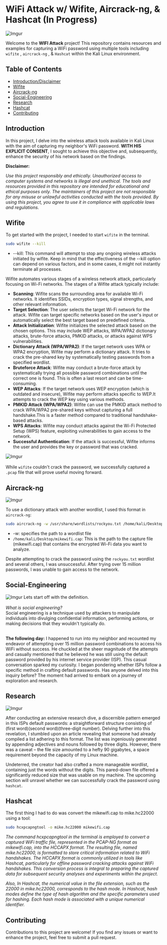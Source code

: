 # WiFi Attack w/ Wifite, Aircrack-ng, & Hashcat (In Progress)

![Imgur](https://imgur.com/q3Q24ux.jpg)

Welcome to the **WIFI Attack** project! This repository contains resources and examples for capturing a WiFi password using multiple tools including  `wifite` , `aircrack-ng` , & `Hashcat` within the Kali Linux environment.

## Table of Contents

- [Introduction/Disclaimer](#introduction)
- [Wifite](#wifite)
- [Aircrack-ng](#aircrack-ng)
- [Social-Engineering](#social-engineering)
- [Research](#research)
- [Hashcat](#hashcat)
- [Contributing](#contributing)


## Introduction

In this project, I delve into the wireless attack tools available in Kali Linux with the aim of capturing my neighbor's WiFi password. **WITH HIS EXPLICIT CONSENT**, I sought to achieve this objective and, subsequently, enhance the security of his network based on the findings.

**Disclaimer:**

*Use this project responsibly and ethically. Unauthorized access to computer systems and networks is illegal and unethical. The tools and resources provided in this repository are intended for educational and ethical purposes only. The maintainers of this project are not responsible for any misuse or unlawful activities conducted with the tools provided. By using this project, you agree to use it in compliance with applicable laws and regulations.*

## Wifite
To get started with the project, I needed to start `wifite` in the terminal.

```sh
sudo wifite --kill
```
- --kill: This command will attempt to stop any ongoing wireless attacks initiated by wifite. Keep in mind that the 
          effectiveness of the --kill option can depend on various factors, and in some cases, it might not instantly 
          terminate all processes.

Wifite automates various stages of a wireless network attack, particularly focusing on Wi-Fi networks. The stages of a Wifite attack typically include:

- **Scanning**: Wifite scans the surrounding area for available Wi-Fi networks. It identifies SSIDs, encryption types, signal strengths, and other relevant information.
- **Target Selection**: The user selects the target Wi-Fi network for the attack. Wifite can target specific networks based on the user's input or automatically select the best target based on predefined criteria.
- **Attack Initialization**: Wifite initializes the selected attack based on the chosen options. This may include WEP attacks, WPA/WPA2 dictionary attacks, brute-force attacks, PMKID attacks, or attacks against WPS vulnerabilities.
- **Dictionary Attack (WPA/WPA2)**: If the target network uses WPA or WPA2 encryption, Wifite may perform a dictionary attack. It tries to crack the pre-shared key by systematically testing passwords from a specified wordlist.
- **Bruteforce Attack**: Wifite may conduct a brute-force attack by systematically trying all possible password combinations until the correct one is found. This is often a last resort and can be time-consuming.
- **WEP Attacks**: If the target network uses WEP encryption (which is outdated and insecure), Wifite may perform attacks specific to WEP.It attempts to crack the WEP key using various methods.
- **PMKID Attack (WPA/WPA2)**: Wifite can use the PMKID attack method to crack WPA/WPA2 pre-shared keys without capturing a full handshake.This is a faster method compared to traditional handshake-based attacks.
- **WPS Attacks**: Wifite may conduct attacks against the Wi-Fi Protected Setup (WPS) feature, exploiting vulnerabilities to gain access to the network.
- **Successful Authentication**: If the attack is successful, Wifite informs the user and provides the key or password that was cracked.

![Imgur](https://preview.redd.it/68orqswiei9a1.png?width=766&format=png&auto=webp&s=f3f74ce211e58943774642f0aa47ad4c3f72d7fb)
<br> <br>
While `wifite` couldn't crack the password, we successfully captured a `.pcap` file that will prove useful moving forward.

## Aircrack-ng

![Imgur](https://i.imgur.com/jTdZ3fS.png)

To use a dictionary attack with another wordlist, I used this format in `aircrack-ng`:
```sh
sudo aircrack-ng -w /usr/share/wordlists/rockyou.txt /home/kali/Desktop/mikewifi.cap
```

- -w: specifies the path to a wordlist file
- `/home/kali/Desktop/mikewifi.cap`: This is the path to the capture file (mikewifi.cap) that contains the encrypted Wi-Fi data you want to analyze. <br>

Despite attempting to crack the password using the `rockyou.txt` wordlist and several others, I was unsuccessful. After trying over 15 million passwords, I was unable to gain access to the network. 

## Social-Engineering

![Imgur](https://i.imgur.com/u7jaOib.jpg)
Lets start off with the definition.<br> <br>
*What is social engineering?* <br>
Social engineering is a technique used by attackers to manipulate individuals into divulging confidential information, performing actions, or making decisions that they wouldn't typically do. <br><br>

**The following day:** I happened to run into my neighbor and recounted my endeavor of attempting over 15 million password combinations to access his WiFi without success. He chuckled at the sheer magnitude of the attempts and casually mentioned that he believed he was still using the default password provided by his internet service provider (ISP). This casual conversation sparked my curiosity. I began pondering whether ISPs follow a specific method in crafting default passwords. Has anyone delved into this inquiry before? The moment had arrived to embark on a journey of exploration and research.


## Research
![Imgur](https://i.imgur.com/9ITPxus.jpg)

After conducting an extensive research dive, a discernible pattern emerged in this ISPs default passwords: a straightforward structure consisting of (first word)(second word)(three-digit number). Delving further into this revelation, I stumbled upon an article revealing that someone had already compiled a list adhering to this format. The list was ingeniously generated by appending adjectives and nouns followed by three digits. However, there was a caveat – the file size amounted to a hefty 90 gigabytes, a space requirement beyond the capacity of my Linux machine.

Undeterred, the creator had also crafted a more manageable wordlist, containing just the words without the digits. This pared-down file offered a significantly reduced size that was usable on my machine. The upcoming section will unravel whether we can successfully crack the password using `hashcat`.


## Hashcat
The first thing I had to do was convert the mikewifi.cap to mike.hc22000 using a tool:

```sh
sudo hcxpcapngtool -o mike.hc22000 mikewifi.cap 
```

*The command hcxpcapngtool in the terminal is employed to convert a captured WiFi traffic file, represented in the PCAP-NG format as mikewifi.cap, into the HCCAPX format. The resulting file, named mike.hc22000, is formatted to store critical information related to WiFi handshakes. The HCCAPX format is commonly utilized in tools like Hashcat, particularly for offline password cracking attacks against WiFi handshakes. This conversion process is integral to preparing the captured data for subsequent security analyses and experiments within the project.*

*Also, In Hashcat, the numerical value in the file extension, such as the 22000 in mike.hc22000, corresponds to the hash mode. In Hashcat, hash modes define the type of hash algorithm and the specific parameters used for hashing. Each hash mode is associated with a unique numerical identifier.*

## Contributing 
Contributions to this project are welcome! If you find any issues or want to enhance the project, feel free to submit a pull request.

